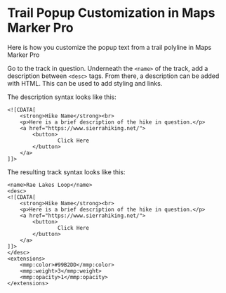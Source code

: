 # Trail Popup Customization in Maps Marker Pro
Here is how you customize the popup text from a trail polyline in Maps Marker Pro

Go to the track in question. Underneath the `<name>` of the track, add a description between `<desc>` tags. From there, a description can be added with HTML. This can be used to add styling and links.

The description syntax looks like this:
```
<![CDATA[
    <strong>Hike Name</strong><br>
    <p>Here is a brief description of the hike in question.</p>
    <a href="https://www.sierrahiking.net/">
        <button>
                Click Here
        </button>
    </a>
]]>
```

The resulting track syntax looks like this:
```
<name>Rae Lakes Loop</name>
<desc>
<![CDATA[
    <strong>Hike Name</strong><br>
    <p>Here is a brief description of the hike in question.</p>
    <a href="https://www.sierrahiking.net/">
        <button>
                Click Here
        </button>
    </a>
]]>
</desc>
<extensions>
    <mmp:color>#99B2DD</mmp:color>
    <mmp:weight>3</mmp:weight>
    <mmp:opacity>1</mmp:opacity>
</extensions>
```